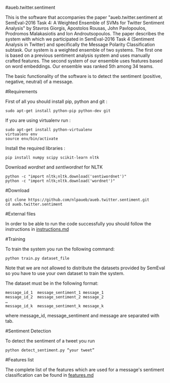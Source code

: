 #aueb.twitter.sentiment

This is the software that accompanies the paper "aueb.twitter.sentiment at SemEval-2016 Task 4: A Weighted Ensemble of SVMs for Twitter Sentiment Analysis" by Stavros Giorgis, Apostolos Rousas, John Pavlopoulos, Prodromos Malakasiotis and Ion Androutsopoulos. The paper describes the system with which we participated in SemEval-2016 Task 4 (Sentiment Analysis in Twitter) and specifically the Message Polarity Classification subtask. Our system is a weighted ensemble of two systems. The first one is based on a previous sentiment analysis system and uses manually crafted features. The second system of our ensemble uses features based on word embeddings. Our ensemble was ranked 5th among 34 teams.

The basic functionality of the software is to detect the sentiment (positive, negative, neutral) of a message.

#Requirements

First of all you should install pip, python and git :

```
sudo apt-get install python-pip python-dev git
```

If you are using virtualenv run :

```
sudo apt-get install python-virtualenv
virtualenv env
source env/bin/activate
```

Install the required libraries :

```
pip install numpy scipy scikit-learn nltk
```

Download *wordnet* and *sentiwordnet* for NLTK

```
python -c "import nltk;nltk.download('sentiwordnet')"
python -c "import nltk;nltk.download('wordnet')"
```

#Download

```
git clone https://github.com/nlpaueb/aueb.twitter.sentiment.git
cd aueb.twitter.sentiment
```

#External files

In order to be able to run the code successfully you should follow the instructions in [instructions.md](./instructions.md)

#Training

To train the system you run the following command:

```
python train.py dataset_file
```

Note that we are not allowed to distribute the datasets provided by SemEval so you have to use your own dataset to train the system.

The dataset must be in the following format:

```
message_id_1  message_sentiment_1 message_1
message_id_2  message_sentiment_2 message_2
…
message_id_k  message_sentiment_k message_k
```
where message_id, message_sentiment and message are separated with tab.

#Sentiment Detection

To detect the sentiment of a tweet you run

```
python detect_sentiment.py “your tweet”
```

#Features list

The complete list of the features which are used for a message's sentiment classification can be found in [features.md](./features.md)

